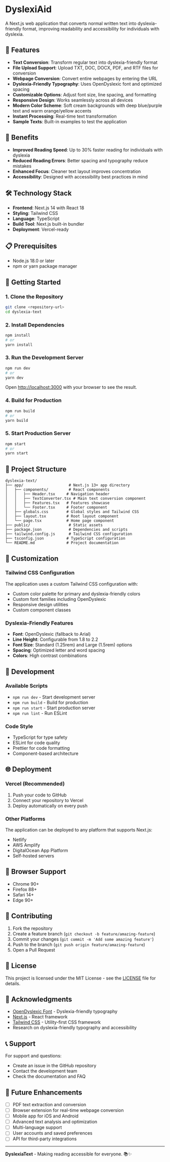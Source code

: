 # DyslexiAid

A Next.js web application that converts normal written text into dyslexia-friendly format, improving readability and accessibility for individuals with dyslexia.

## 🚀 Features

- **Text Conversion**: Transform regular text into dyslexia-friendly format
- **File Upload Support**: Upload TXT, DOC, DOCX, PDF, and RTF files for conversion
- **Webpage Conversion**: Convert entire webpages by entering the URL
- **Dyslexia-Friendly Typography**: Uses OpenDyslexic font and optimized spacing
- **Customizable Options**: Adjust font size, line spacing, and formatting
- **Responsive Design**: Works seamlessly across all devices
- **Modern Color Scheme**: Soft cream backgrounds with deep blue/purple text and warm orange/yellow accents
- **Instant Processing**: Real-time text transformation
- **Sample Texts**: Built-in examples to test the application

## 🎯 Benefits

- **Improved Reading Speed**: Up to 30% faster reading for individuals with dyslexia
- **Reduced Reading Errors**: Better spacing and typography reduce mistakes
- **Enhanced Focus**: Cleaner text layout improves concentration
- **Accessibility**: Designed with accessibility best practices in mind

## 🛠️ Technology Stack

- **Frontend**: Next.js 14 with React 18
- **Styling**: Tailwind CSS
- **Language**: TypeScript
- **Build Tool**: Next.js built-in bundler
- **Deployment**: Vercel-ready

## 📋 Prerequisites

- Node.js 18.0 or later
- npm or yarn package manager

## 🚀 Getting Started

### 1. Clone the Repository

```bash
git clone <repository-url>
cd dyslexia-text
```

### 2. Install Dependencies

```bash
npm install
# or
yarn install
```

### 3. Run the Development Server

```bash
npm run dev
# or
yarn dev
```

Open [http://localhost:3000](http://localhost:3000) with your browser to see the result.

### 4. Build for Production

```bash
npm run build
# or
yarn build
```

### 5. Start Production Server

```bash
npm start
# or
yarn start
```

## 📁 Project Structure

```
dyslexia-text/
├── app/                    # Next.js 13+ app directory
│   ├── components/         # React components
│   │   ├── Header.tsx     # Navigation header
│   │   ├── TextConverter.tsx # Main text conversion component
│   │   ├── Features.tsx   # Features showcase
│   │   └── Footer.tsx     # Footer component
│   ├── globals.css        # Global styles and Tailwind CSS
│   ├── layout.tsx         # Root layout component
│   └── page.tsx           # Home page component
├── public/                 # Static assets
├── package.json            # Dependencies and scripts
├── tailwind.config.js      # Tailwind CSS configuration
├── tsconfig.json          # TypeScript configuration
└── README.md              # Project documentation
```

## 🎨 Customization

### Tailwind CSS Configuration

The application uses a custom Tailwind CSS configuration with:

- Custom color palette for primary and dyslexia-friendly colors
- Custom font families including OpenDyslexic
- Responsive design utilities
- Custom component classes

### Dyslexia-Friendly Features

- **Font**: OpenDyslexic (fallback to Arial)
- **Line Height**: Configurable from 1.8 to 2.2
- **Font Size**: Standard (1.25rem) and Large (1.5rem) options
- **Spacing**: Optimized letter and word spacing
- **Colors**: High contrast combinations

## 🔧 Development

### Available Scripts

- `npm run dev` - Start development server
- `npm run build` - Build for production
- `npm run start` - Start production server
- `npm run lint` - Run ESLint

### Code Style

- TypeScript for type safety
- ESLint for code quality
- Prettier for code formatting
- Component-based architecture

## 🌐 Deployment

### Vercel (Recommended)

1. Push your code to GitHub
2. Connect your repository to Vercel
3. Deploy automatically on every push

### Other Platforms

The application can be deployed to any platform that supports Next.js:

- Netlify
- AWS Amplify
- DigitalOcean App Platform
- Self-hosted servers

## 📱 Browser Support

- Chrome 90+
- Firefox 88+
- Safari 14+
- Edge 90+

## 🤝 Contributing

1. Fork the repository
2. Create a feature branch (`git checkout -b feature/amazing-feature`)
3. Commit your changes (`git commit -m 'Add some amazing feature'`)
4. Push to the branch (`git push origin feature/amazing-feature`)
5. Open a Pull Request

## 📄 License

This project is licensed under the MIT License - see the [LICENSE](LICENSE) file for details.

## 🙏 Acknowledgments

- [OpenDyslexic Font](https://opendyslexic.org/) - Dyslexia-friendly typography
- [Next.js](https://nextjs.org/) - React framework
- [Tailwind CSS](https://tailwindcss.com/) - Utility-first CSS framework
- Research on dyslexia-friendly typography and accessibility

## 📞 Support

For support and questions:

- Create an issue in the GitHub repository
- Contact the development team
- Check the documentation and FAQ

## 🔮 Future Enhancements

- [ ] PDF text extraction and conversion
- [ ] Browser extension for real-time webpage conversion
- [ ] Mobile app for iOS and Android
- [ ] Advanced text analysis and optimization
- [ ] Multi-language support
- [ ] User accounts and saved preferences
- [ ] API for third-party integrations

---

**DyslexiaText** - Making reading accessible for everyone. 📚✨
